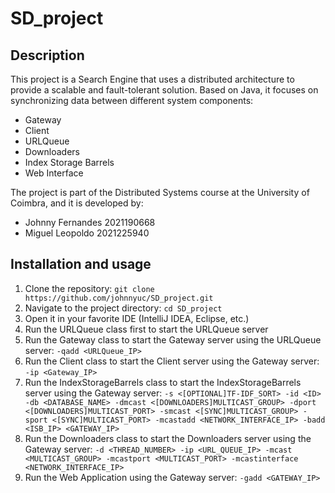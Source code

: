 # SD_project

## Description
This project is a Search Engine that uses a distributed architecture to provide a scalable and fault-tolerant solution.
Based on Java, it focuses on synchronizing data between different system components:
* Gateway
* Client
* URLQueue
* Downloaders
* Index Storage Barrels
* Web Interface

The project is part of the Distributed Systems course at the University of Coimbra, and it is developed by:
* Johnny Fernandes 2021190668
* Miguel Leopoldo 2021225940

## Installation and usage
1. Clone the repository: `git clone https://github.com/johnnyuc/SD_project.git`
2. Navigate to the project directory: `cd SD_project`
3. Open it in your favorite IDE (IntelliJ IDEA, Eclipse, etc.)
4. Run the URLQueue class first to start the URLQueue server
5. Run the Gateway class to start the Gateway server using the URLQueue server: `-qadd <URLQueue_IP>`
6. Run the Client class to start the Client server using the Gateway server: `-ip <Gateway_IP>`
7. Run the IndexStorageBarrels class to start the IndexStorageBarrels server using the Gateway server: `-s <[OPTIONAL]TF-IDF_SORT> -id <ID> -db <DATABASE_NAME> -dmcast <[DOWNLOADERS]MULTICAST_GROUP> -dport <[DOWNLOADERS]MULTICAST_PORT> -smcast <[SYNC]MULTICAST_GROUP> -sport <[SYNC]MULTICAST_PORT> -mcastadd <NETWORK_INTERFACE_IP> -badd <ISB_IP> <GATEWAY_IP>`
8. Run the Downloaders class to start the Downloaders server using the Gateway server: `-d <THREAD_NUMBER> -ip <URL_QUEUE_IP> -mcast <MULTICAST_GROUP> -mcastport <MULTICAST_PORT> -mcastinterface <NETWORK_INTERFACE_IP>`
9. Run the Web Application using the Gateway server: `-gadd <GATEWAY_IP>`
